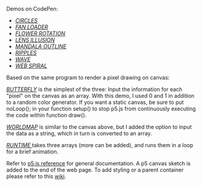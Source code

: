 
Demos on CodePen:

  * [_CIRCLES_](https://codepen.io/TWAIN/full/OpdzOz/)
  * [_FAN LOADER_](https://codepen.io/TWAIN/full/mWjPKm/)
  * [_FLOWER ROTATION_](https://codepen.io/TWAIN/full/xqjXOw/)
  * [_LENS ILLUSION_](https://codepen.io/TWAIN/details/evxyyw/)
  * [_MANDALA OUTLINE_](https://codepen.io/TWAIN/full/vxzzvM/)
  * [_RIPPLES_](https://codepen.io/TWAIN/pen/jBYzGa)
  * [_WAVE_](https://codepen.io/TWAIN/full/34b89043add9e24eef06c6c485d5ac2d/)
  * [_WEB SPIRAL_](https://codepen.io/TWAIN/full/aJEemb/)

Based on the same program to render a pixel drawing on canvas:

[_BUTTERFLY_](https://codepen.io/TWAIN/full/960fc34052f2664c214be13b0a160c45/) is the simplest of the three: Input the information for each "pixel" on the canvas as an array. With this demo, I used 0 and 1 in addition to a random color generator. If you want a static canvas, be sure to put noLoop(); in your function setup() to stop p5.js from continuously executing the code within function draw().

[_WORLDMAP_](https://codepen.io/TWAIN/full/dvdQgx/) is similar to the canvas above, but I added the option to input the data as a string, which in turn is converted to an array. 

[_RUNTIME_ ](https://codepen.io/TWAIN/full/00e89cbe39489e7f088be9a91a6ed413/) takes three arrays (more can be added), and runs them in a loop for a brief animation.

Refer to [p5.js reference](https://p5js.org/reference/) for general documentation. A p5 canvas sketch is added to the end of the web page. To add styling or a parent container please refer to this [wiki](https://github.com/processing/p5.js/wiki/Positioning-your-canvas). 

